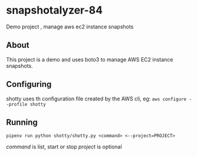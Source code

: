 # snapshotalyzer-84
Demo project , manage aws ec2 instance snapshots

## About

This project is a demo and uses boto3 to manage AWS EC2 instance snapshots.

## Configuring

shotty uses th configuration file created by the AWS cli, eg:
`aws configure --profile shotty`

## Running
`pipenv run python shotty/shotty.py <command> <--project=PROJECT>`

*command* is list, start or stop
*project* is optional